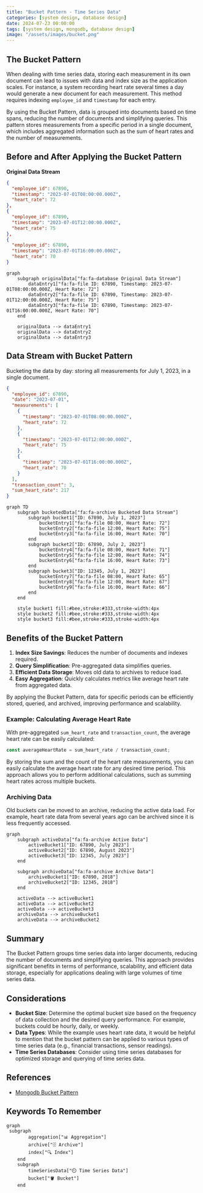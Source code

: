```yaml
---
title: "Bucket Pattern - Time Series Data"
categories: [system design, database design]
date: 2024-07-23 00:00:00
tags: [system design, mongodb, database design]
image: "/assets/images/bucket.png"
---
```




## The Bucket Pattern

When dealing with time series data, storing each measurement in its own document can lead to issues with data and index size as the application scales. For instance, a system recording heart rate several times a day would generate a new document for each measurement. This method requires indexing `employee_id` and `timestamp` for each entry.

By using the Bucket Pattern, data is grouped into documents based on time spans, reducing the number of documents and simplifying queries. This pattern stores measurements from a specific period in a single document, which includes aggregated information such as the sum of heart rates and the number of measurements.

## Before and After Applying the Bucket Pattern

**Original Data Stream**

```json
{
  "employee_id": 67890,
  "timestamp": "2023-07-01T08:00:00.000Z",
  "heart_rate": 72
},
{
  "employee_id": 67890,
  "timestamp": "2023-07-01T12:00:00.000Z",
  "heart_rate": 75
},
{
  "employee_id": 67890,
  "timestamp": "2023-07-01T16:00:00.000Z",
  "heart_rate": 70
}
```

```mermaid
graph 
    subgraph originalData["fa:fa-database Original Data Stream"]
        dataEntry1["fa:fa-file ID: 67890, Timestamp: 2023-07-01T08:00:00.000Z, Heart Rate: 72"]
        dataEntry2["fa:fa-file ID: 67890, Timestamp: 2023-07-01T12:00:00.000Z, Heart Rate: 75"]
        dataEntry3["fa:fa-file ID: 67890, Timestamp: 2023-07-01T16:00:00.000Z, Heart Rate: 70"]
    end

    originalData --> dataEntry1
    originalData --> dataEntry2
    originalData --> dataEntry3
```

## Data Stream with Bucket Pattern

Bucketing the data by day: storing all measurements for July 1, 2023, in a single document.

```json
{
  "employee_id": 67890,
  "date": "2023-07-01",
  "measurements": [
    {
      "timestamp": "2023-07-01T08:00:00.000Z",
      "heart_rate": 72
    },
    {
      "timestamp": "2023-07-01T12:00:00.000Z",
      "heart_rate": 75
    },
    {
      "timestamp": "2023-07-01T16:00:00.000Z",
      "heart_rate": 70
    }
  ],
  "transaction_count": 3,
  "sum_heart_rate": 217
}
```

```mermaid
graph TD
    subgraph bucketedData["fa:fa-archive Bucketed Data Stream"]
        subgraph bucket1["ID: 67890, July 1, 2023"]
            bucketEntry1["fa:fa-file 08:00, Heart Rate: 72"]
            bucketEntry2["fa:fa-file 12:00, Heart Rate: 75"]
            bucketEntry3["fa:fa-file 16:00, Heart Rate: 70"]
        end
        subgraph bucket2["ID: 67890, July 2, 2023"]
            bucketEntry4["fa:fa-file 08:00, Heart Rate: 71"]
            bucketEntry5["fa:fa-file 12:00, Heart Rate: 74"]
            bucketEntry6["fa:fa-file 16:00, Heart Rate: 73"]
        end
        subgraph bucket3["ID: 12345, July 1, 2023"]
            bucketEntry7["fa:fa-file 08:00, Heart Rate: 65"]
            bucketEntry8["fa:fa-file 12:00, Heart Rate: 67"]
            bucketEntry9["fa:fa-file 16:00, Heart Rate: 66"]
        end
    end

    style bucket1 fill:#bee,stroke:#333,stroke-width:4px
    style bucket2 fill:#bee,stroke:#333,stroke-width:4px
    style bucket3 fill:#bee,stroke:#333,stroke-width:4px
```

## Benefits of the Bucket Pattern

1. **Index Size Savings**: Reduces the number of documents and indexes required.
2. **Query Simplification**: Pre-aggregated data simplifies queries.
3. **Efficient Data Storage**: Moves old data to archives to reduce load.
4. **Easy Aggregation**: Quickly calculates metrics like average heart rate from aggregated data.

By applying the Bucket Pattern, data for specific periods can be efficiently stored, queried, and archived, improving performance and scalability.

### Example: Calculating Average Heart Rate

With pre-aggregated `sum_heart_rate` and `transaction_count`, the average heart rate can be easily calculated:

```javascript
const averageHeartRate = sum_heart_rate / transaction_count;
```

By storing the sum and the count of the heart rate measurements, you can easily calculate the average heart rate for any desired time period. This approach allows you to perform additional calculations, such as summing heart rates across multiple buckets.

### Archiving Data

Old buckets can be moved to an archive, reducing the active data load. For example, heart rate data from several years ago can be archived since it is less frequently accessed.

```mermaid
graph 
    subgraph activeData["fa:fa-archive Active Data"]
        activeBucket1["ID: 67890, July 2023"]
        activeBucket2["ID: 67890, August 2023"]
        activeBucket3["ID: 12345, July 2023"]
    end

    subgraph archiveData["fa:fa-archive Archive Data"]
        archiveBucket1["ID: 67890, 2018"]
        archiveBucket2["ID: 12345, 2018"]
    end

    activeData --> activeBucket1
    activeData --> activeBucket2
    activeData --> activeBucket3
    archiveData --> archiveBucket1
    archiveData --> archiveBucket2
```

## Summary

The Bucket Pattern groups time series data into larger documents, reducing the number of documents and simplifying queries. This approach provides significant benefits in terms of performance, scalability, and efficient data storage, especially for applications dealing with large volumes of time series data.

## Considerations

- **Bucket Size**: Determine the optimal bucket size based on the frequency of data collection and the desired query performance. For example, buckets could be hourly, daily, or weekly.
- **Data Types**: While the example uses heart rate data, it would be helpful to mention that the bucket pattern can be applied to various types of time series data (e.g., financial transactions, sensor readings).
- **Time Series Databases**: Consider using time series databases for optimized storage and querying of time series data.

## References   

- [Mongodb Bucket Pattern](https://www.mongodb.com/blog/post/building-with-patterns-the-bucket-pattern)

## Keywords To Remember


```mermaid
graph 
 subgraph  
        aggregation["📊 Aggregation"]
        archive["🗄️ Archive"]
        index["🔍 Index"] 
    end
    subgraph  
        timeSeriesData["⏲️ Time Series Data"]
        bucket["🪣 Bucket"]
    end 
   
```